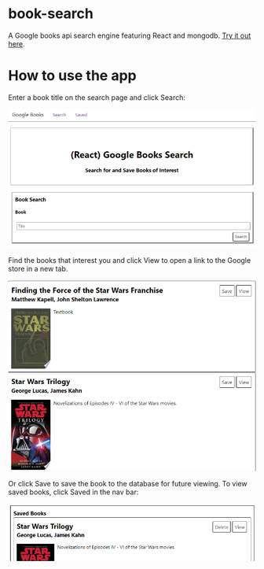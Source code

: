 # book-search

A Google books api search engine featuring React and mongodb. [Try it out here](https://arcane-everglades-43040.herokuapp.com/).

# How to use the app

Enter a book title on the search page and click Search:

![search page](search.png)

Find the books that interest you and click View to open a link to the Google store in a new tab.

![search page](search1.png)

Or click Save to save the book to the database for future viewing. To view saved books, click Saved in the nav bar:

![saved page](saved.png)
